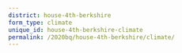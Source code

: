 ```yaml
---
district: house-4th-berkshire
form_type: climate
unique_id: house-4th-berkshire-climate
permalink: /2020bq/house-4th-berkshire/climate/
---
```

